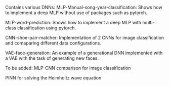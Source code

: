 Contains various DNNs:
MLP-Manual-song-year-classification: Shows how to implement a deep MLP without use of packages such as pytorch.

MLP-word-prediction: Shows how to implement a deep MLP with multi-class classification using pytorch.

CNN-shoe-pair-matcher: Implementation of 2 CNNs for image classification and comaparing different data configurations.

VAE-face-generation: An example of a generational DNN implemented with a VAE with the task of generating new faces.

To be added:
MLP-CNN comparison for image classification

PINN for solving the Heimholtz wave equation

